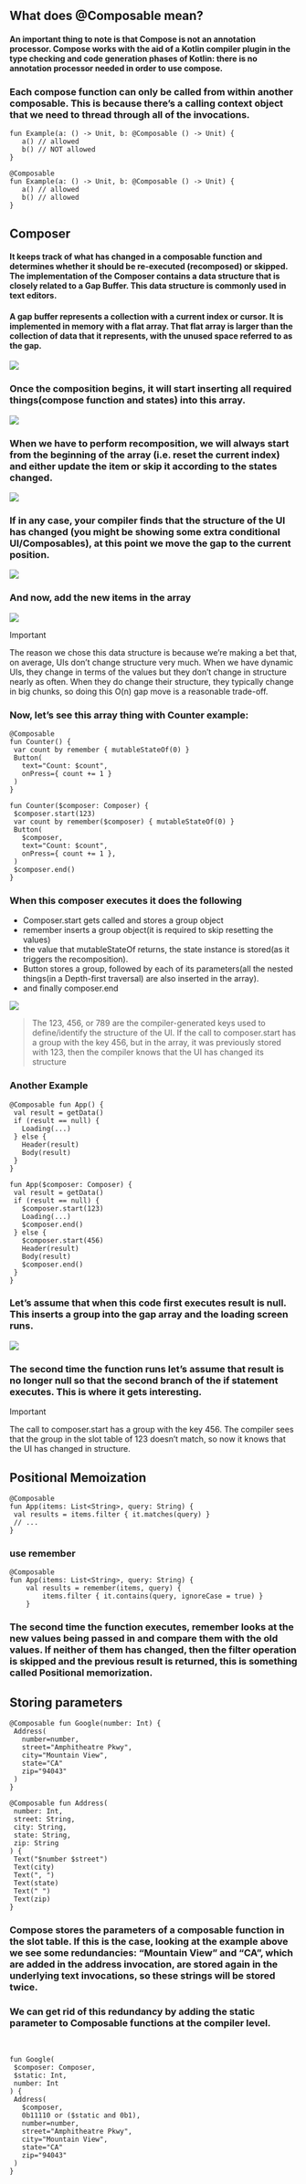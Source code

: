 ## What does @Composable mean?
#### An important thing to note is that Compose is not an annotation processor. Compose works with the aid of a Kotlin compiler plugin in the type checking and code generation phases of Kotlin: there is no annotation processor needed in order to use compose.


### Each compose function can only be called from within another composable. This is because there’s a calling context object that we need to thread through all of the invocations.

```
fun Example(a: () -> Unit, b: @Composable () -> Unit) {
   a() // allowed
   b() // NOT allowed
}
 
@Composable 
fun Example(a: () -> Unit, b: @Composable () -> Unit) {
   a() // allowed
   b() // allowed
}
```
## Composer 

#### It keeps track of what has changed in a composable function and determines whether it should be re-executed (recomposed) or skipped. The implementation of the Composer contains a data structure that is closely related to a Gap Buffer. This data structure is commonly used in text editors.

#### A gap buffer represents a collection with a current index or cursor. It is implemented in memory with a flat array. That flat array is larger than the collection of data that it represents, with the unused space referred to as the gap.

![](https://miro.medium.com/v2/resize:fit:720/format:webp/0*0GgJdY76c_Kz0hs-)

### Once the composition begins, it will start inserting all required things(compose function and states) into this array.
![](https://miro.medium.com/v2/resize:fit:720/format:webp/1*JjOJ8mrThTM90IbB7cLaxg.jpeg)

### When we have to perform recomposition, we will always start from the beginning of the array (i.e. reset the current index) and either update the item or skip it according to the states changed.
![](https://miro.medium.com/v2/resize:fit:720/format:webp/1*J41HewaIinyfU1xP-HhLHQ.jpeg)

### If in any case, your compiler finds that the structure of the UI has changed (you might be showing some extra conditional UI/Composables), at this point we move the gap to the current position.
![](https://miro.medium.com/v2/resize:fit:720/format:webp/1*PGRSdnS3B_Ca3-zDiG49NQ.jpeg)

### And now, add the new items in the array
![](https://miro.medium.com/v2/resize:fit:720/format:webp/1*gHuy1hQhwj7wqB-xl2OEFA.jpeg)

> [!IMPORTANT]
> The reason we chose this data structure is because we’re making a bet that, on average, UIs don’t change structure very much. When we have dynamic UIs, they change in terms of the values but they don’t change in structure nearly as often. When they do change their structure, they typically change in big chunks, so doing this O(n) gap move is a reasonable trade-off.

### Now, let’s see this array thing with Counter example:

```
@Composable
fun Counter() {
 var count by remember { mutableStateOf(0) }
 Button(
   text="Count: $count",
   onPress={ count += 1 }
 )
}
```

```
fun Counter($composer: Composer) {
 $composer.start(123)
 var count by remember($composer) { mutableStateOf(0) }
 Button(
   $composer,
   text="Count: $count",
   onPress={ count += 1 },
 )
 $composer.end()
}
```

### When this composer executes it does the following
+ Composer.start gets called and stores a group object
+ remember inserts a group object(it is required to skip resetting the values)
+ the value that mutableStateOf returns, the state instance is stored(as it triggers the recomposition).
+ Button stores a group, followed by each of its parameters(all the nested things(in a Depth-first traversal) are also inserted in the array).
+ and finally composer.end

![](https://miro.medium.com/v2/resize:fit:720/format:webp/1*R19RTLWCEHmA8KvNLMRilQ.jpeg)

> The 123, 456, or 789 are the compiler-generated keys used to define/identify the structure of the UI. If the call to composer.start has a group with the key 456, but in the array, it was previously stored with 123, then the compiler knows that the UI has changed its structure 


### Another Example

```
@Composable fun App() {
 val result = getData()
 if (result == null) {
   Loading(...)
 } else {
   Header(result)
   Body(result)
 }
}
```

```
fun App($composer: Composer) {
 val result = getData()
 if (result == null) {
   $composer.start(123)
   Loading(...)
   $composer.end()
 } else {
   $composer.start(456)
   Header(result)
   Body(result)
   $composer.end()
 }
}
```

### Let’s assume that when this code first executes result is null. This inserts a group into the gap array and the loading screen runs.
![](https://miro.medium.com/v2/resize:fit:720/format:webp/0*CnP4GnP1Pdp20fXY)

### The second time the function runs let’s assume that result is no longer null so that the second branch of the if statement executes. This is where it gets interesting.

> [!IMPORTANT]
> The call to composer.start has a group with the key 456. The compiler sees that the group in the slot table of 123 doesn’t match, so now it knows that the UI has changed in structure.

## Positional Memoization

```
@Composable
fun App(items: List<String>, query: String) {
 val results = items.filter { it.matches(query) }
 // ...
}
```

### use remember

```
@Composable
fun App(items: List<String>, query: String) {
    val results = remember(items, query) {
        items.filter { it.contains(query, ignoreCase = true) }
    }
```

### The second time the function executes, remember looks at the new values being passed in and compare them with the old values. If neither of them has changed, then the filter operation is skipped and the previous result is returned, this is something called Positional memorization.


## Storing parameters

```
@Composable fun Google(number: Int) {
 Address(
   number=number,
   street="Amphitheatre Pkwy",
   city="Mountain View",
   state="CA"
   zip="94043"
 )
}
 
@Composable fun Address(
 number: Int,
 street: String,
 city: String,
 state: String,
 zip: String
) {
 Text("$number $street")
 Text(city)
 Text(", ")
 Text(state)
 Text(" ")
 Text(zip)
}
```

### Compose stores the parameters of a composable function in the slot table. If this is the case, looking at the example above we see some redundancies: “Mountain View” and “CA”, which are added in the address invocation, are stored again in the underlying text invocations, so these strings will be stored twice.

### We can get rid of this redundancy by adding the static parameter to Composable functions at the compiler level.
‍‍‍‍
```
fun Google(
 $composer: Composer,
 $static: Int,
 number: Int
) {
 Address(
   $composer,
   0b11110 or ($static and 0b1),
   number=number,
   street="Amphitheatre Pkwy",
   city="Mountain View",
   state="CA"
   zip="94043"
 )
}
```
